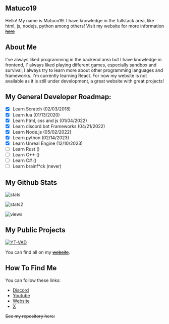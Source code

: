 <h2> Matuco19 </h2>

Hello! My name is Matuco19. I have knowledge in the fullstack area, like html, js, nodejs, python among others! 
Visit my website for more information ~~[here]()~~

<h2>About Me</h2>

I've always liked programming in the backend area but I have knowledge in frontend, I' always liked playing different games, especially sandbox and survival, I always try to learn more about other programming languages and frameworks. I'm currently learning React. For now my website is not available as it is still under development, a great website with great projects! 

<h2>My General Developer Roadmap:</h2>

- [x] Learn Scratch (02/03/2018)
- [x] Learn lua (01/13/2020)
- [x] Learn html, css and js (01/04/2022)
- [x] Learn discord bot Frameworks (04/21/2022)
- [x] Learn Node.js (05/02/2022)
- [x] Learn python (02/14/2023)
- [x] Learn Unreal Engine (12/10/2023)
- [ ] Learn Rust ()
- [ ] Learn C++ ()
- [ ] Learn C# ()
- [ ] Learn brainf*ck (never)

<h2>My Github Stats</h2>

![stats](https://github-readme-stats.vercel.app/api?username=Matuco19&theme=vue-dark&show_icons=true&hide_border=true&count_private=true)

![stats2](https://github-readme-stats.vercel.app/api/top-langs/?username=Matuco19&theme=vue-dark&show_icons=true&hide_border=true&layout=compact)


![views](https://komarev.com/ghpvc/?username=Matuco19&style=flat-square&color=blue)


<h2>My Public Projects</h2>

[![YT-VAD](https://github-readme-stats.vercel.app/api/pin/?username=Matuco19&repo=yt-vad&show_owner=true)](https://github.com/Matuco19/yt-vad)


You can find all on my ~~[website]()~~.

<h2>How To Find Me</h2>
You can follow these links:

- [Discord](https://discordapp.com/users/609728126767071273)
- [Youtube]()
- [Website]()
- [ X ](https://twitter.com/Matuco19_DEV)


~~See my repository here:~~




